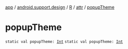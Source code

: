 [app](../../../index.md) / [android.support.design](../../index.md) / [R](../index.md) / [attr](index.md) / [popupTheme](./popup-theme.md)

# popupTheme

`static val popupTheme: `[`Int`](https://kotlinlang.org/api/latest/jvm/stdlib/kotlin/-int/index.html)
`static val popupTheme: `[`Int`](https://kotlinlang.org/api/latest/jvm/stdlib/kotlin/-int/index.html)